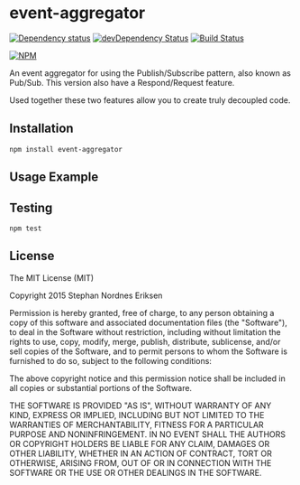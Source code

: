 # event-aggregator

[![Dependency status](https://img.shields.io/david/stephan-nordnes-eriksen/event-aggregator.svg?style=flat)](https://david-dm.org/stephan-nordnes-eriksen/event-aggregator)
[![devDependency Status](https://img.shields.io/david/dev/stephan-nordnes-eriksen/event-aggregator.svg?style=flat)](https://david-dm.org/stephan-nordnes-eriksen/event-aggregator#info=devDependencies)
[![Build Status](https://img.shields.io/travis/stephan-nordnes-eriksen/event-aggregator.svg?style=flat&branch=master)](https://travis-ci.org/stephan-nordnes-eriksen/event-aggregator)

[![NPM](https://nodei.co/npm/event-aggregator.svg?style=flat)](https://npmjs.org/package/event-aggregator)

An event aggregator for using the Publish/Subscribe pattern, also known as Pub/Sub. This version also have a Respond/Request feature.

Used together these two features allow you to create truly decoupled code. 

## Installation

    npm install event-aggregator

## Usage Example

## Testing

    npm test

## License

The MIT License (MIT)

Copyright 2015 Stephan Nordnes Eriksen

Permission is hereby granted, free of charge, to any person obtaining a copy
of this software and associated documentation files (the "Software"), to deal
in the Software without restriction, including without limitation the rights
to use, copy, modify, merge, publish, distribute, sublicense, and/or sell
copies of the Software, and to permit persons to whom the Software is
furnished to do so, subject to the following conditions:

The above copyright notice and this permission notice shall be included in
all copies or substantial portions of the Software.

THE SOFTWARE IS PROVIDED "AS IS", WITHOUT WARRANTY OF ANY KIND, EXPRESS OR
IMPLIED, INCLUDING BUT NOT LIMITED TO THE WARRANTIES OF MERCHANTABILITY,
FITNESS FOR A PARTICULAR PURPOSE AND NONINFRINGEMENT. IN NO EVENT SHALL THE
AUTHORS OR COPYRIGHT HOLDERS BE LIABLE FOR ANY CLAIM, DAMAGES OR OTHER
LIABILITY, WHETHER IN AN ACTION OF CONTRACT, TORT OR OTHERWISE, ARISING FROM,
OUT OF OR IN CONNECTION WITH THE SOFTWARE OR THE USE OR OTHER DEALINGS IN
THE SOFTWARE.
